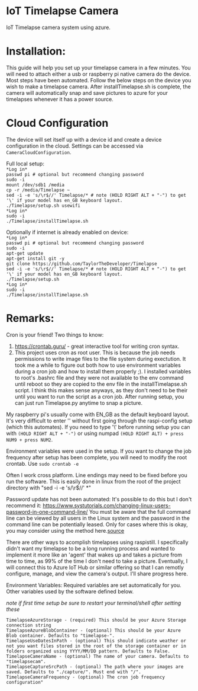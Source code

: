 # IoT Timelapse Camera
IoT Timelapse camera system using azure.

# Installation:
This guide will help you set up your timelapse camera in a few minutes. 
You will need to attach either a usb or raspberry pi native camera do the device.
Most steps have been automated. Follow the below steps on the device you wish to make a timelapse camera.
After installTimelapse.sh is complete, the camera will automatically snap and save pictures to azure for your timelapses whenever it has a power source. 

# Cloud Configuration
The device will set itself up with a device id and create a device configuration in the cloud. Settings can be accessed via `CameraCloudConfiguration`.

Full local setup:  
`*Log in*`  
`passwd pi # optional but recommend changing password`  
`sudo -i`  
`mount /dev/sdb1 /media`  
`cp -r /media/Timelapse ~`  
`sed -i -e 's/\r$//' Timelapse/* # note (HOLD RIGHT ALT + "-") to get '\' if your model has en_GB keyboard layout.`  
`./Timelapse/setup.sh usewifi`  
`*Log in*`  
`sudo -i`  
`./Timelapse/installTimelapse.sh`  

Optionally if internet is already enabled on device:  
`*Log in*`  
`passwd pi # optional but recommend changing password`  
`sudo -i`  
`apt-get update`  
`apt-get install git -y`  
`git clone https://github.com/TaylorTheDeveloper/Timelapse`  
`sed -i -e 's/\r$//' Timelapse/* # note (HOLD RIGHT ALT + "-") to get '\' if your model has en_GB keyboard layout.`  
`./Timelapse/setup.sh`  
`*Log in*`  
`sudo -i`  
`./Timelapse/installTimelapse.sh`  

# Remarks:
Cron is your friend! Two things to know:
1) https://crontab.guru/ - great interactive tool for writing cron syntax.
2) This project uses cron as root user. This is because the job needs permissions to write image files to the file system during exectution. It took me a while to figure out both how to use environment variables during a cron job and how to install them properly ;). I installed variables to root's .bashrc file and they were not available to the env command until reboot so they are copied to the env file in the installTimelapse.sh script. I think this makes sense anyways, as they don't need to be their until you want to run the script as a cron job. After running setup, you can just run Timelapse.py anytime to snap a picture.

My raspberry pi's usually come with EN_GB as the default keyboard layout. It's very difficult to enter '\' without first going through the raspi-config setup (which this automates). If you need to type '\\' before running setup you can with `(HOLD RIGHT ALT + "-")` or using numpad `(HOLD RIGHT ALT) + press NUM9 + press NUM2`.

Environment variables were used in the setup. If you want to change the job frequency after setup has been complete, you will need to modify the root crontab. Use `sudo crontab -e`

Often I work cross platform. Line endings may need to be fixed before you run the software. This is easily done in linux from the root of the project directory with "sed -i -e 's/\r$//' *"

Password update has not been automated:
It's possible to do this but I don't recommend it: https://www.systutorials.com/changing-linux-users-password-in-one-command-line/
You must be aware that the full command line can be viewed by all users in the Linux system and the password in the command line can be potentially leased. Only for cases where this is okay, you may consider using the method here.[source](https://www.systutorials.com/changing-linux-users-password-in-one-command-line/)

There are other ways to acomplish timelapses using raspistill. I specifically didn't want my timelapse to be a long running process and wanted to implement it more like an 'agent' that wakes up and takes a picture from time to time, as 99% of the time I don't need to take a picture. Eventually, I will connect this to Azure IoT Hub or similar offering so that I can remotly configure, manage, and view the camera's output. I'll share progress here.

Environment Variables:
Required variables are set automatically for you. Other variables used by the software defined below. 

*note if first time setup be sure to restart your terminal/shell after setting these*

`TimelapseAzureStorage - (required) This should be your Azure Storage connection string`  
`TimelapseAzureBlobContainer - (optional) This should be your Azure Blob container. Defaults to "timelapse-".`  
`TimelapseUseDatesInPath - (optional) This should indicate weather or not you want files stored in the root of the storage container or in folders organized using YYYY/MM/DD pattern. Defaults to False.`  
`TimelapseCameraName - (optional) The name of your camera. Defaults to "timelapsecam".`  
`TimelapseCaptureSrcPath - (optional) The path where your images are saved. Defaults to "./capture/". Must end with "/".`  
`TimelapseCameraFrequency - (optional) The cron job frequency configuration"`  
